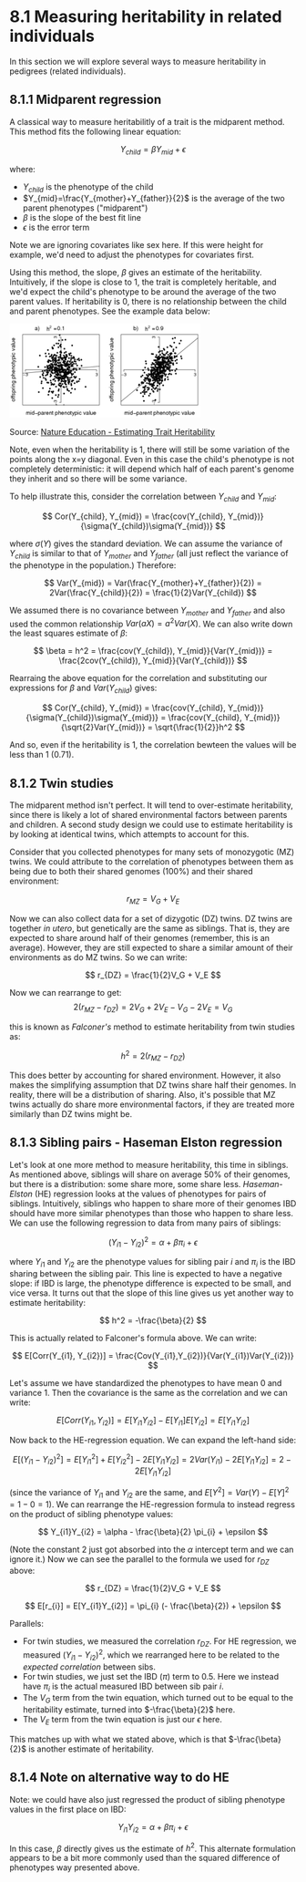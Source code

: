 # 8.1 Measuring heritability in related individuals

In this section we will explore several ways to measure heritability in pedigrees (related individuals).

## 8.1.1 Midparent regression

A classical way to measure heritabilitly of a trait is the midparent method. This method fits the following linear equation:

$$
Y_{child} = \beta Y_{mid} + \epsilon
$$

where:

* $Y_{child}$ is the phenotype of the child
* $Y_{mid}=\frac{Y_{mother}+Y_{father}}{2}$ is the average of the two parent phenotypes ("midparent")
* $\beta$ is the slope of the best fit line
* $\epsilon$ is the error term

Note we are ignoring covariates like sex here. If this were height for example, we'd need to adjust the phenotypes for covariates first.

Using this method, the slope, $\beta$ gives an estimate of the heritability. Intuitively, if the slope is close to 1, the trait is completely heritable, and we'd expect the child's phenotype to be around the average of the two parent values. If heritability is 0, there is no relationship between the child and parent phenotypes. See the example data below:

![midparent](images/midparent.jpeg)

Source: [Nature Education - Estimating Trait Heritability](https://www.nature.com/scitable/topicpage/estimating-trait-heritability-46889)

Note, even when the heritability is 1, there will still be some variation of the points along the x=y diagonal. Even in this case the child's phenotype is not completely deterministic: it will depend which half of each parent's genome they inherit and so there will be some variance. 

To help illustrate this, consider the correlation between $Y_{child}$ and $Y_{mid}$:

$$
Cor(Y_{child}, Y_{mid}) = \frac{cov(Y_{child}, Y_{mid})}{\sigma(Y_{child})\sigma(Y_{mid})}
$$

where $\sigma(Y)$ gives the standard deviation. We can assume the variance of $Y_{child}$ is similar to that of $Y_{mother}$ and $Y_{father}$ (all just reflect the variance of the phenotype in the population.) Therefore:

$$
Var(Y_{mid}) = Var(\frac{Y_{mother}+Y_{father}}{2}) = 2Var(\frac{Y_{child}}{2}) = \frac{1}{2}Var(Y_{child})
$$

We assumed there is no covariance between $Y_{mother}$ and $Y_{father}$ and also used the common relationship $Var(aX)=a^2Var(X)$. We can also write down the least squares estimate of $\beta$:

$$
\beta = h^2 = \frac{cov(Y_{child}), Y_{mid}}{Var(Y_{mid})} = \frac{2cov(Y_{child}), Y_{mid}}{Var(Y_{child})} 
$$

Rearraing the above equation for the correlation and substituting our expressions for $\beta$ and $Var(Y_{child})$ gives:

$$
Cor(Y_{child}, Y_{mid}) = \frac{cov(Y_{child}, Y_{mid})}{\sigma(Y_{child})\sigma(Y_{mid})} =  \frac{cov(Y_{child}, Y_{mid})}{\sqrt{2}Var(Y_{mid})} = \sqrt{\frac{1}{2}}h^2
$$

And so, even if the heritability is 1, the correlation bewteen the values will be less than 1 (0.71).


## 8.1.2 Twin studies

The midparent method isn't perfect. It will tend to over-estimate heritability, since there is likely a lot of shared environmental factors between parents and children. A second study design we could use to estimate heritability is by looking at identical twins, which attempts to account for this.

Consider that you collected phenotypes for many sets of monozygotic (MZ) twins. We could attribute to the correlation of phenotypes between them as being due to both their shared genomes (100%) and their shared environment:

$$
r_{MZ} = V_G + V_E
$$

Now we can also collect data for a set of dizygotic (DZ) twins. DZ twins are together *in utero*, but genetically are the same as siblings. That is, they are expected to share around half of their genomes (remember, this is an average). However, they are still expected to share a similar amount of their environments as do MZ twins. So we can write:

$$
r_{DZ} = \frac{1}{2}V_G + V_E
$$

Now we can rearrange to get:
$$
2(r_{MZ}-r_{DZ}) = 2V_G+2V_E-V_G-2V_E = V_G
$$

this is known as *Falconer's* method to estimate heritability from twin studies as:

$$
h^2 = 2(r_{MZ}-r_{DZ}) 
$$

This does better by accounting for shared environment. However, it also makes the simplifying assumption that DZ twins share half their genomes. In reality, there will be a distribution of sharing. Also, it's possible that MZ twins actually do share more environmental factors, if they are treated more similarly than DZ twins might be.

## 8.1.3 Sibling pairs - Haseman Elston regression

Let's look at one more method to measure heritability, this time in siblings. As mentioned above, siblings will share on average 50% of their genomes, but there is a distribution: some share more, some share less. *Haseman-Elston* (HE) regression looks at the values of phenotypes for pairs of siblings. Intuitively, siblings who happen to share more of their genomes IBD should have more similar phenotypes than those who happen to share less. We can use the following regression to data from many pairs of siblings:

$$
(Y_{i1}-Y_{i2})^2 = \alpha + \beta \pi_{i} + \epsilon
$$

where $Y_{i1}$ and $Y_{i2}$ are the phenotype values for sibling pair $i$ and $\pi_{i}$ is the IBD sharing between the sibling pair. This line is expected to have a negative slope: if IBD is large, the phenotype difference is expected to be small, and vice versa. It turns out that the slope of this line gives us yet another way to estimate heritability:

$$
h^2 = -\frac{\beta}{2}
$$

This is actually related to Falconer's formula above. We can write:

$$
E[Corr(Y_{i1}, Y_{i2})] = \frac{Cov(Y_{i1},Y_{i2})}{Var(Y_{i1})Var(Y_{i2})}
$$

Let's assume we have standardized the phenotypes to have mean 0 and variance 1. Then the covariance is the same as the correlation and we can write:

$$
E[Corr(Y_{i1}, Y_{i2})] = E[Y_{i1}Y_{i2}]-E[Y_{i1}]E[Y_{i2}] = E[Y_{i1}Y_{i2}]
$$

Now back to the HE-regression equation. We can expand the left-hand side:

$$
E[(Y_{i1}-Y_{i2})^2] = E[Y_{i1}^2] + E[Y_{i2}^2] - 2E[Y_{i1}Y_{i2}] = 2Var(Y_{i1}) - 2E[Y_{i1}Y_{i2}] = 2 - 2E[Y_{i1}Y_{i2}]
$$

(since the variance of $Y_{i1}$ and $Y_{i2}$ are the same, and $E[Y^2]=Var(Y)-E[Y]^2=1-0 = 1$). We can rearrange the HE-regression formula to instead regress on the product of sibling phenotype values:

$$
Y_{i1}Y_{i2} = \alpha - \frac{\beta}{2} \pi_{i} + \epsilon
$$

(Note the constant 2 just got absorbed into the $\alpha$ intercept term and we can ignore it.) Now we can see the parallel to the formula we used for $r_{DZ}$ above:

$$
r_{DZ} = \frac{1}{2}V_G + V_E
$$

$$
E[r_{i}] = E[Y_{i1}Y_{i2}] = \pi_{i} (- \frac{\beta}{2}) + \epsilon
$$

Parallels:
* For twin studies, we measured the correlation $r_{DZ}$. For HE regression, we measured $(Y_{i1}-Y_{i2})^2$, which we rearranged here to be related to the *expected correlation* between sibs.
* For twin studies, we just set the IBD ($\pi$) term to 0.5. Here we instead have $\pi_{i}$ is the actual measured IBD between sib pair $i$.
* The $V_G$ term from the twin equation, which turned out to be equal to the heritability estimate, turned into $-\frac{\beta}{2}$ here.
* The $V_E$ term from the twin equation is just our $\epsilon$ here.

This matches up with what we stated above, which is that $-\frac{\beta}{2}$ is another estimate of heritability.

## 8.1.4 Note on alternative way to do HE

Note: we could have also just regressed the product of sibling phenotype values in the first place on IBD:

$$
Y_{i1}Y_{i2} = \alpha + \beta\pi_{i} + \epsilon
$$

In this case, $\beta$ directly gives us the estimate of $h^2$. This alternate formulation appears to be a bit more commonly used than the squared difference of phenotypes way presented above.

